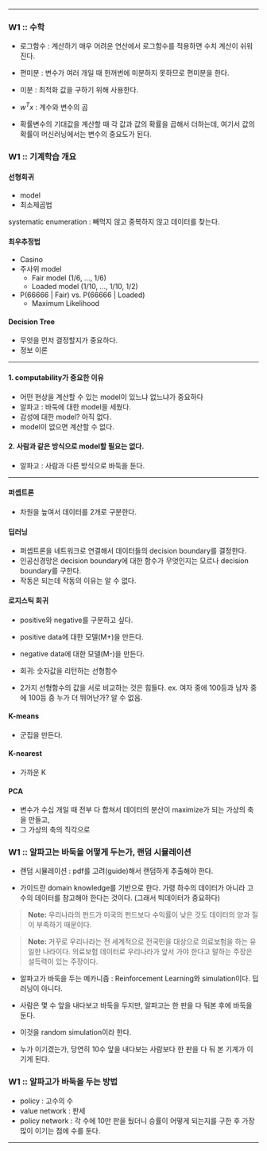 
---

### W1 :: 수학

+ 로그함수 : 계산하기 매우 어려운 연산에서 로그함수를 적용하면 수치 계산이 쉬워진다.
+ 편미분 : 변수가 여러 개일 때 한꺼번에 미분하지 못하므로 편미분을 한다.
+ 미분 : 최적화 값을 구하기 위해 사용한다.

+ $w^{T}x$ : 계수와 변수의 곱
+ 확률변수의 기대값을 계산할 때 각 값과 값의 확률을 곱해서 더하는데, 여기서 값의 확률이 머신러닝에서는 변수의 중요도가 된다.

### W1 :: 기계학습 개요

#### 선형회귀

+ model
+ 최소제곱법

systematic enumeration : 빼먹지 않고 중복하지 않고 데이터를 찾는다.

#### 최우추정법

+ Casino
+ 주사위 model
  + Fair model (1/6, ..., 1/6)
  + Loaded model (1/10, ..., 1/10, 1/2)
+ P(66666 | Fair) vs. P(66666 | Loaded)
  + Maximum Likelihood

#### Decision Tree

+ 무엇을 먼저 결정할지가 중요하다.
+ 정보 이론

---

#### 1. computability가 중요한 이유

+ 어떤 현상을 계산할 수 있는 model이 있느냐 없느냐가 중요하다
+ 알파고 : 바둑에 대한 model을 세웠다.
+ 감성에 대한 model? 아직 없다.
+ model이 없으면 계산할 수 없다.

#### 2. 사람과 같은 방식으로 model할 필요는 없다.

+ 알파고 : 사람과 다른 방식으로 바둑을 둔다.

---

#### 퍼셉트론

+ 차원을 높여서 데이터를 2개로 구분한다.

#### 딥러닝

+ 퍼셉트론을 네트워크로 연결해서 데이터들의 decision boundary를 결정한다.
+ 인공신경망은 decision boundary에 대한 함수가 무엇인지는 모르나 decision boundary를 구한다.
+ 작동은 되는데 작동의 이유는 알 수 없다.

#### 로지스틱 회귀

+ positive와 negative를 구분하고 싶다.
+ positive data에 대한 모델(M+)을 만든다.
+ negative data에 대한 모델(M-)을 만든다.


+ 회귀: 숫자값을 리턴하는 선형함수
+ 2가지 선형함수의 값을 서로 비교하는 것은 힘들다. ex. 여자 중에 100등과 남자 중에 100등 중 누가 더 뛰어난가? 알 수 없음.

#### K-means

+ 군집을 만든다.

#### K-nearest

+ 가까운 K

#### PCA

+ 변수가 수십 개일 때 전부 다 합쳐서 데이터의 분산이 maximize가 되는 가상의 축을 만들고,
+ 그 가상의 축의 직각으로

### W1 :: 알파고는 바둑을 어떻게 두는가, 랜덤 시뮬레이션

+ 랜덤 시뮬레이션 : pdf를 고려(guide)해서 랜덤하게 추출해야 한다.

+ 가이드란 domain knowledge를 기반으로 한다. 가령 하수의 데이터가 아니라 고수의 데이터를 참고해야 한다는 것이다. (그래서 빅데이터가 중요하다)

> **Note:** 우리나라의 펀드가 미국의 펀드보다 수익률이 낮은 것도 데이터의 양과 질이 부족하기 때문이다.

> **Note:** 거꾸로 우리나라는 전 세계적으로 전국민을 대상으로 의료보험을 하는 유일한 나라이다. 의료보험 데이터로 우리나라가 앞서 가야 한다고 말하는 주장은 설득력이 있는 주장이다.

+ 알파고가 바둑을 두는 메카니즘 : Reinforcement Learning와 simulation이다. 딥러닝이 아니다.

+ 사람은 몇 수 앞을 내다보고 바둑을 두지만, 알파고는 한 판을 다 둬본 후에 바둑을 둔다.
+ 이것을 random simulation이라 한다.
+ 누가 이기겠는가, 당연히 10수 앞을 내다보는 사람보다 한 판을 다 둬 본 기계가 이기게 된다.

### W1 :: 알파고가 바둑을 두는 방법

+ policy : 고수의 수
+ value network : 판세
+ policy network : 각 수에 10만 판을 뒀더니 승률이 어떻게 되는지를 구한 후 가장 많이 이기는 점에 수를 둔다.

---

